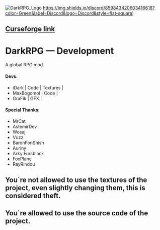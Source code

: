 ![DarkRPG_Logo](https://cdn.discordapp.com/attachments/1014345920315412502/1055843203670085642/dark-rpg-reborn.png)
https://img.shields.io/discord/859843420603416618?color=Green&label=Discord&logo=Discord&style=flat-square)

## [Curseforge link](https://www.curseforge.com/minecraft/mc-mods/darkrpg-forge)

# DarkRPG — Development
A global RPG mod.

#### Devs:
- iDark | Code | Textures |
- MaxBogomol | Code |
- GraFik | GFX |

#### Special Thanks:
- MrCat
- AstemirDev
- Wosaj
- Vuzz
- BaronFonShish
- Auriny
- Arky Fursblack
- FoxPlane
- RayRindou

## You`re not allowed to use the textures of the project, even slightly changing them, this is considered theft.
## You`re allowed to use the source code of the project. 
